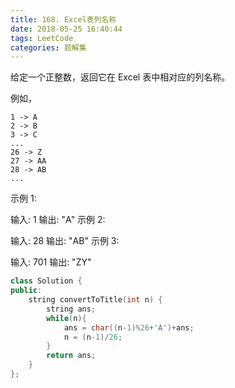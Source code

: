 ```yaml
---
title: 168. Excel表列名称
date: 2018-05-25 16:40:44
tags: LeetCode
categories: 题解集
---
```


给定一个正整数，返回它在 Excel 表中相对应的列名称。

例如，

    1 -> A
    2 -> B
    3 -> C
    ...
    26 -> Z
    27 -> AA
    28 -> AB 
    ...
示例 1:

输入: 1
输出: "A"
示例 2:

输入: 28
输出: "AB"
示例 3:

输入: 701
输出: "ZY"
```cpp
class Solution {
public:
    string convertToTitle(int n) {
        string ans;
        while(n){
            ans = char((n-1)%26+'A')+ans;
            n = (n-1)/26;
        }
        return ans;
    }
};
```